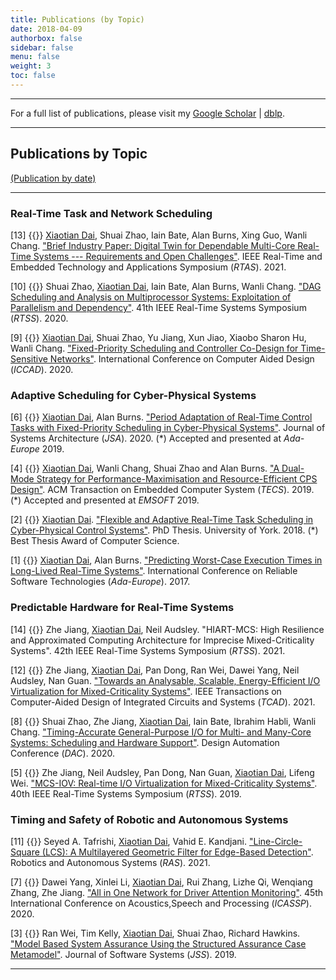 ```yaml
---
title: Publications (by Topic)
date: 2018-04-09
authorbox: false
sidebar: false
menu: false
weight: 3
toc: false
---
```


---

For a full list of publications, please visit my [Google Scholar](https://scholar.google.co.uk/citations?hl=en&user=G7dzNUkAAAAJ&view_op=list_works&sortby=pubdate) | [dblp](https://dblp.org/pid/199/5323.html).

---

## Publications by Topic

[(Publication by date)](/publications/)

---

### Real-Time Task and Network Scheduling

[13] {{<tag-conference>}} <u>Xiaotian Dai</u>, Shuai Zhao, Iain Bate, Alan Burns, Xing Guo, Wanli Chang. ["Brief Industry Paper: Digital Twin for Dependable Multi-Core Real-Time Systems --- Requirements and Open Challenges"](https://eprints.whiterose.ac.uk/175031/1/RTAS_21_Digital_Twin.pdf). IEEE Real-Time and Embedded Technology and Applications Symposium (*RTAS*). 2021.

[10] {{<tag-conference>}} Shuai Zhao, <u>Xiaotian Dai</u>, Iain Bate, Alan Burns, Wanli Chang. ["DAG Scheduling and Analysis on Multiprocessor Systems: Exploitation of Parallelism and Dependency"](http://eprints.whiterose.ac.uk/167629/1/rtss2020_dag.pdf). 41th IEEE Real-Time Systems Symposium (*RTSS*). 2020.

[9] {{<tag-conference>}} <u>Xiaotian Dai</u>, Shuai Zhao, Yu Jiang, Xun Jiao, Xiaobo Sharon Hu, Wanli Chang. ["Fixed-Priority Scheduling and Controller Co-Design for Time-Sensitive Networks"](http://eprints.whiterose.ac.uk/164756/1/ICCAD_2020_TSN_FPS.pdf). International Conference on Computer Aided  Design (*ICCAD*). 2020.


### Adaptive Scheduling for Cyber-Physical Systems

[6] {{<tag-journal>}} <u>Xiaotian Dai</u>, Alan Burns. ["Period Adaptation of Real-Time Control Tasks with Fixed-Priority Scheduling in Cyber-Physical Systems"](https://doi.org/10.1016/j.sysarc.2019.101691). Journal of Systems Architecture (*JSA*). 2020.  (*) Accepted and presented at *Ada-Europe* 2019.

[4] {{<tag-journal>}} <u>Xiaotian Dai</u>, Wanli Chang, Shuai Zhao and Alan Burns. ["A Dual-Mode Strategy for Performance-Maximisation and Resource-Efficient CPS Design"](https://dl.acm.org/citation.cfm?id=3358213). ACM Transaction on Embedded Computer System (*TECS*). 2019. (\*) Accepted and presented at *EMSOFT* 2019.

[2] {{<tag-thesis>}} <u>Xiaotian Dai</u>. ["Flexible and Adaptive Real-Time Task Scheduling in Cyber-Physical Control Systems"](http://etheses.whiterose.ac.uk/23950/). PhD Thesis. University of York. 2018. (\*) Best Thesis Award of Computer Science.

[1] {{<tag-conference>}} <u>Xiaotian Dai</u>, Alan Burns. ["Predicting Worst-Case Execution Times in Long-Lived Real-Time Systems"](https://link.springer.com/chapter/10.1007%2F978-3-319-60588-3_6). International Conference on Reliable Software Technologies (*Ada-Europe*). 2017.


### Predictable Hardware for Real-Time Systems

[14] {{<tag-conference>}} Zhe Jiang, <u>Xiaotian Dai</u>, Neil Audsley. "HIART-MCS: High Resilience and Approximated Computing Architecture for Imprecise Mixed-Criticality Systems". 42th IEEE Real-Time Systems Symposium (*RTSS*). 2021.

[12] {{<tag-journal>}} Zhe Jiang, <u>Xiaotian Dai</u>, Pan Dong, Ran Wei, Dawei Yang, Neil Audsley, Nan Guan. ["Towards an Analysable, Scalable, Energy-Efficient I/O Virtualization for Mixed-Criticality Systems"](https://ieeexplore.ieee.org/document/9354856). IEEE Transactions on Computer-Aided Design of Integrated Circuits and Systems (*TCAD*). 2021.

[8] {{<tag-conference>}} Shuai Zhao, Zhe Jiang, <u>Xiaotian Dai</u>, Iain Bate, Ibrahim Habli, Wanli Chang. ["Timing-Accurate General-Purpose I/O for Multi- and Many-Core Systems: Scheduling and Hardware Support"](http://eprints.whiterose.ac.uk/158882/1/PID6411059.pdf). Design Automation Conference (*DAC*). 2020.

[5] {{<tag-conference>}} Zhe Jiang, Neil Audsley, Pan Dong, Nan Guan, <u>Xiaotian Dai</u>, Lifeng Wei. ["MCS-IOV: Real-time I/O Virtualization for Mixed-Criticality Systems"](https://ieeexplore.ieee.org/abstract/document/9052193). 40th IEEE Real-Time Systems Symposium (*RTSS*). 2019.


### Timing and Safety of Robotic and Autonomous Systems

[11] {{<tag-journal>}} Seyed A. Tafrishi, <u>Xiaotian Dai</u>, Vahid E. Kandjani. ["Line-Circle-Square (LCS): A Multilayered Geometric Filter for Edge-Based Detection"](https://arxiv.org/pdf/2008.09315.pdf). Robotics and Autonomous Systems (*RAS*). 2021.

[7] {{<tag-conference>}} Dawei Yang, Xinlei Li, <u>Xiaotian Dai</u>, Rui Zhang, Lizhe Qi, Wenqiang Zhang, Zhe Jiang. ["All in One Network for Driver Attention Monitoring"](http://eprints.whiterose.ac.uk/158675/). 45th International Conference on Acoustics,Speech and Processing (*ICASSP*). 2020.

[3] {{<tag-journal>}} Ran Wei, Tim Kelly, <u>Xiaotian Dai</u>, Shuai Zhao, Richard Hawkins. ["Model Based System Assurance Using the Structured Assurance Case Metamodel"](https://www.sciencedirect.com/science/article/pii/S0164121219301062?via%3Dihub). Journal of Software Systems (*JSS*). 2019.

---
